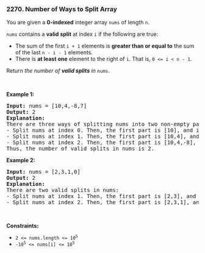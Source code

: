 <h3 align="left"> 2270. Number of Ways to Split Array</h3>
<div><p>You are given a <strong>0-indexed</strong> integer array <code>nums</code> of length <code>n</code>.</p>

<p><code>nums</code> contains a <strong>valid split</strong> at index <code>i</code> if the following are true:</p>

<ul>
	<li>The sum of the first <code>i + 1</code> elements is <strong>greater than or equal to</strong> the sum of the last <code>n - i - 1</code> elements.</li>
	<li>There is <strong>at least one</strong> element to the right of <code>i</code>. That is, <code>0 &lt;= i &lt; n - 1</code>.</li>
</ul>

<p>Return <em>the number of <strong>valid splits</strong> in</em> <code>nums</code>.</p>

<p>&nbsp;</p>
<p><strong>Example 1:</strong></p>

<pre><strong>Input:</strong> nums = [10,4,-8,7]
<strong>Output:</strong> 2
<strong>Explanation:</strong> 
There are three ways of splitting nums into two non-empty parts:
- Split nums at index 0. Then, the first part is [10], and its sum is 10. The second part is [4,-8,7], and its sum is 3. Since 10 &gt;= 3, i = 0 is a valid split.
- Split nums at index 1. Then, the first part is [10,4], and its sum is 14. The second part is [-8,7], and its sum is -1. Since 14 &gt;= -1, i = 1 is a valid split.
- Split nums at index 2. Then, the first part is [10,4,-8], and its sum is 6. The second part is [7], and its sum is 7. Since 6 &lt; 7, i = 2 is not a valid split.
Thus, the number of valid splits in nums is 2.
</pre>

<p><strong>Example 2:</strong></p>

<pre><strong>Input:</strong> nums = [2,3,1,0]
<strong>Output:</strong> 2
<strong>Explanation:</strong> 
There are two valid splits in nums:
- Split nums at index 1. Then, the first part is [2,3], and its sum is 5. The second part is [1,0], and its sum is 1. Since 5 &gt;= 1, i = 1 is a valid split. 
- Split nums at index 2. Then, the first part is [2,3,1], and its sum is 6. The second part is [0], and its sum is 0. Since 6 &gt;= 0, i = 2 is a valid split.
</pre>

<p>&nbsp;</p>
<p><strong>Constraints:</strong></p>

<ul>
	<li><code>2 &lt;= nums.length &lt;= 10<sup>5</sup></code></li>
	<li><code>-10<sup>5</sup> &lt;= nums[i] &lt;= 10<sup>5</sup></code></li>
</ul>
</div>